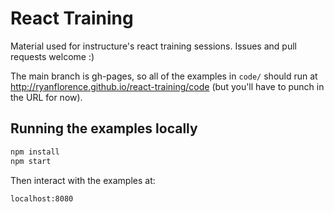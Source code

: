 React Training
==============

Material used for instructure's react training sessions. Issues and pull
requests welcome :)

The main branch is gh-pages, so all of the examples in `code/` should
run at http://ryanflorence.github.io/react-training/code (but you'll have
to punch in the URL for now).


## Running the examples locally

```bash
npm install
npm start
```

Then interact with the examples at:

```
localhost:8080
```
